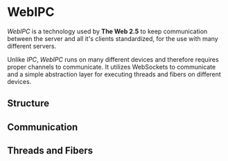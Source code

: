 # WebIPC

*WebIPC* is a technology used by **The Web 2.5** to keep communication between the server and all it's clients standardized, for the use with many different servers.

Unlike *IPC*, *WebIPC* runs on many different devices and therefore requires proper channels to communicate. It utilizes WebSockets to communicate and a simple abstraction layer for executing threads and fibers on different devices.

## Structure

## Communication

## Threads and Fibers
